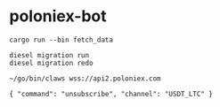 # poloniex-bot

```shell
cargo run --bin fetch_data
```

```
diesel migration run
diesel migration redo
```

```
~/go/bin/claws wss://api2.poloniex.com

{ "command": "unsubscribe", "channel": "USDT_LTC" }

```
